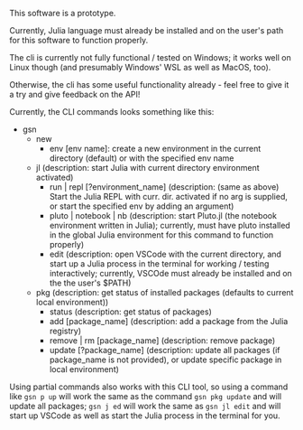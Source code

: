 This software is a prototype.

Currently, Julia language must already be installed and on the user's path for this software to function properly.

The cli is currently not fully functional / tested on Windows; it works well on Linux though (and presumably Windows' WSL as well as MacOS, too).


Otherwise, the cli has some useful functionality already - feel free to give it a try and give feedback on the API!

Currently, the CLI commands looks something like this:
- gsn
  - new
    - env [env name]: create a new environment in the current directory (default) or with the specified env name
  - jl  (description: start Julia with current directory environment activated)
    - run | repl [?environment_name]   (description: (same as above) Start the Julia REPL with curr. dir. activated if no arg is supplied, or start the specified env by adding an argument)
    - pluto | notebook | nb   	(description: start Pluto.jl (the notebook environment written in Julia); currently, must have pluto installed in the global Julia environment for this command to function properly)
    - edit						(description: open VSCode with the current directory, and start up a Julia process in the terminal for working / testing interactively; currently, VSCOde must already be installed and on the the user's $PATH)
  - pkg 						(description: get status of installed packages (defaults to current local environment))
	- status					(description: get status of packages)
	- add [package_name]		(description: add a package from the Julia registry)
	- remove | rm [package_name] (description: remove package)
	- update [?package_name]	(description: update all packages (if package_name is not provided), or update specific package in local environment)

Using partial commands also works with this CLI tool, so using a command like `gsn p up` will work the same as the command `gsn pkg update` and will update all packages; `gsn j ed` will work the same as `gsn jl edit` and will start up VSCode as well as start the Julia process in the terminal for you.
